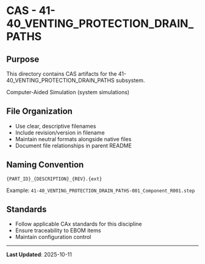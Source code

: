 # CAS - 41-40_VENTING_PROTECTION_DRAIN_PATHS

## Purpose

This directory contains CAS artifacts for the 41-40_VENTING_PROTECTION_DRAIN_PATHS subsystem.

Computer-Aided Simulation (system simulations)

## File Organization

- Use clear, descriptive filenames
- Include revision/version in filename
- Maintain neutral formats alongside native files
- Document file relationships in parent README

## Naming Convention

```
{PART_ID}_{DESCRIPTION}_{REV}.{ext}
```

Example: `41-40_VENTING_PROTECTION_DRAIN_PATHS-001_Component_R001.step`

## Standards

- Follow applicable CAx standards for this discipline
- Ensure traceability to EBOM items
- Maintain configuration control

---

**Last Updated**: 2025-10-11
